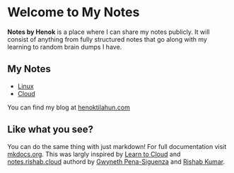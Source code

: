 # Welcome to My Notes

__Notes by Henok__ is a place where I can share my notes publicly. It will consist of anything from fully structured notes that go along with my learning to random brain dumps I have. 

## My Notes
- [Linux](./Linux/overview.md)
- [Cloud](./Cloud/crc.md)

You can find my blog at [henoktilahun.com](https://www.henoktilahun.com/tag/blogs/)

## Like what you see?

You can do the same thing with just markdown! For full documentation visit [mkdocs.org](https://www.mkdocs.org). This was largly inspired by [Learn to Cloud](https://learntocloud.guide/) and [notes.rishab.cloud](https://notes.rishab.cloud/) authord by [Gwyneth Pena-Siguenza](https://twitter.com/madebygps) and [Rishab Kumar](https://twitter.com/rishabk7).
